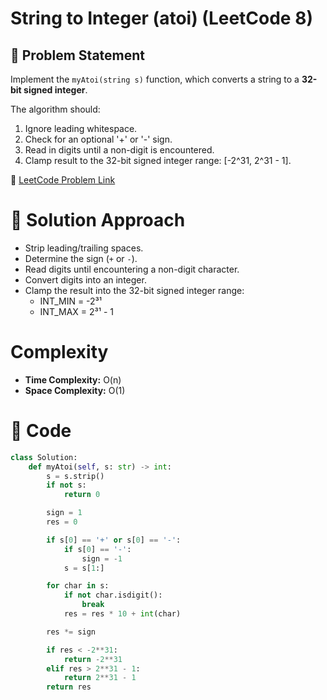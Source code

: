 # String to Integer (atoi) (LeetCode 8)

## 📌 Problem Statement
Implement the `myAtoi(string s)` function, which converts a string to a **32-bit signed integer**.

The algorithm should:
1. Ignore leading whitespace.
2. Check for an optional '+' or '-' sign.
3. Read in digits until a non-digit is encountered.
4. Clamp result to the 32-bit signed integer range: [-2^31, 2^31 - 1].

🔗 [LeetCode Problem Link](https://leetcode.com/problems/string-to-integer-atoi/)

# 🚀 Solution Approach
- Strip leading/trailing spaces.
- Determine the sign (`+` or `-`).
- Read digits until encountering a non-digit character.
- Convert digits into an integer.
- Clamp the result into the 32-bit signed integer range:
  - INT_MIN = -2³¹  
  - INT_MAX = 2³¹ - 1

# Complexity
- **Time Complexity:** O(n)  
- **Space Complexity:** O(1)  

# 📝 Code
```python
class Solution:
    def myAtoi(self, s: str) -> int:
        s = s.strip()
        if not s:
            return 0

        sign = 1
        res = 0

        if s[0] == '+' or s[0] == '-':
            if s[0] == '-':
                sign = -1
            s = s[1:]

        for char in s:
            if not char.isdigit():
                break
            res = res * 10 + int(char)

        res *= sign

        if res < -2**31:
            return -2**31
        elif res > 2**31 - 1:
            return 2**31 - 1
        return res
